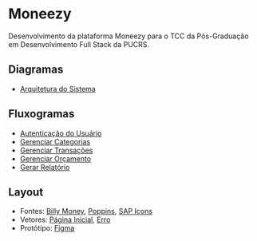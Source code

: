 # Moneezy
Desenvolvimento da plataforma Moneezy para o TCC da Pós-Graduação em Desenvolvimento Full Stack da PUCRS.

## Diagramas
- [Arquitetura do Sistema](https://github.com/carinecasagrande/pucrs-moneezy/blob/main/Docs/Diagramas/Arquitetura%20do%20Sistema.png)


## Fluxogramas
- [Autenticação do Usuário](https://github.com/carinecasagrande/pucrs-moneezy/blob/main/Docs/Fluxogramas/Autentica%C3%A7%C3%A3o%20de%20usu%C3%A1rio.png)
- [Gerenciar Categorias](https://github.com/carinecasagrande/pucrs-moneezy/blob/main/Docs/Fluxogramas/Gerenciar%20categorias.png)
- [Gerenciar Transações](https://github.com/carinecasagrande/pucrs-moneezy/blob/main/Docs/Fluxogramas/Gerenciar%20Transa%C3%A7%C3%B5es.png)
- [Gerenciar Orçamento](https://github.com/carinecasagrande/pucrs-moneezy/blob/main/Docs/Fluxogramas/Gerenciar%20or%C3%A7amento.png)
- [Gerar Relatório](https://github.com/carinecasagrande/pucrs-moneezy/blob/main/Docs/Fluxogramas/Gerar%20relat%C3%B3rio.png)

## Layout
- Fontes: [Billy Money](https://www.dafont.com/pt/billy-money.font), [Poppins](https://fonts.google.com/specimen/Poppins), [SAP Icons](https://sapui5.hana.ondemand.com/sdk/test-resources/sap/m/demokit/iconExplorer/webapp/index.html#/info)
- Vetores: [Página Inicial](https://br.freepik.com/vetores-gratis/conceito-de-ilustracao-de-financas_6193734.htm), [Erro](https://www.freepik.com/free-vector/computer-repair-illustration_17714407.htm#query=SSL%20error&position=23&from_view=search&track=ais&uuid=92c972aa-d85c-433c-b97f-41f529512c4a)
- Protótipo: [Figma](https://www.figma.com/proto/GL6cpEzwYBlNeMj56jM4XY)
